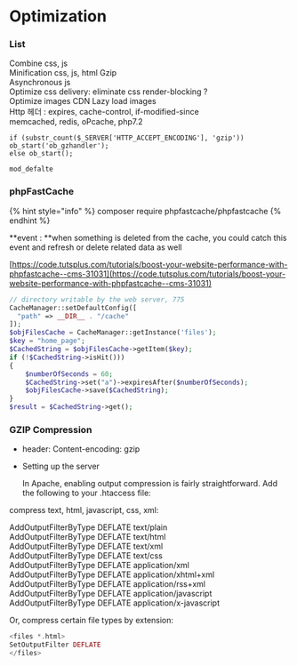 # Optimization

### List

Combine css, js \
Minification css, js, html Gzip \
Asynchronous js \
Optimize css delivery: eliminate css render-blocking ? \
Optimize images CDN Lazy load images \
Http 헤더 : expires, cache-control, if-modified-since \
memcached, redis, oPcache, php7.2

```
if (substr_count($_SERVER['HTTP_ACCEPT_ENCODING'], 'gzip')) ob_start('ob_gzhandler');
else ob_start();

mod_defalte
```

### phpFastCache

{% hint style="info" %}
composer require phpfastcache/phpfastcache
{% endhint %}

**event : **when something is deleted from the cache, you could catch this event and refresh or delete related data as well

[https://code.tutsplus.com/tutorials/boost-your-website-performance-with-phpfastcache--cms-31031](https://code.tutsplus.com/tutorials/boost-your-website-performance-with-phpfastcache--cms-31031)

```php
// directory writable by the web server, 775
CacheManager::setDefaultConfig([
  "path" => __DIR__ . "/cache"
]);
$objFilesCache = CacheManager::getInstance('files');
$key = "home_page";
$CachedString = $objFilesCache->getItem($key);
if (!$CachedString->isHit()))
{
    $numberOfSeconds = 60;
    $CachedString->set("a")->expiresAfter($numberOfSeconds);
    $objFilesCache->save($CachedString);
}
$result = $CachedString->get();
```

### GZIP Compression

* header: Content-encoding: gzip
*   Setting up the server

    In Apache, enabling output compression is fairly straightforward. Add the following to your .htaccess file:

compress text, html, javascript, css, xml:

AddOutputFilterByType DEFLATE text/plain \
AddOutputFilterByType DEFLATE text/html \
AddOutputFilterByType DEFLATE text/xml \
AddOutputFilterByType DEFLATE text/css \
AddOutputFilterByType DEFLATE application/xml \
AddOutputFilterByType DEFLATE application/xhtml+xml \
AddOutputFilterByType DEFLATE application/rss+xml \
AddOutputFilterByType DEFLATE application/javascript \
AddOutputFilterByType DEFLATE application/x-javascript

Or, compress certain file types by extension:

```php
<files *.html>
SetOutputFilter DEFLATE
</files>
```
